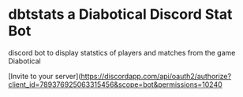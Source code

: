 # dbtstats a Diabotical Discord Stat Bot
discord bot to display statstics of players and matches from the game Diabotical

[Invite to your server](https://discordapp.com/api/oauth2/authorize?client_id=789376925063315456&scope=bot&permissions=10240
